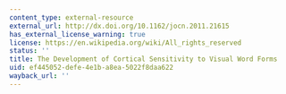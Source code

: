 ```yaml
---
content_type: external-resource
external_url: http://dx.doi.org/10.1162/jocn.2011.21615
has_external_license_warning: true
license: https://en.wikipedia.org/wiki/All_rights_reserved
status: ''
title: The Development of Cortical Sensitivity to Visual Word Forms
uid: ef445052-defe-4e1b-a8ea-5022f8daa622
wayback_url: ''
---
```

